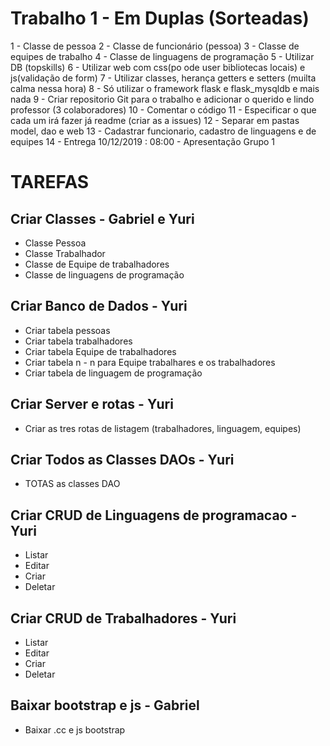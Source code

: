# Trabalho 1  - Em Duplas (Sorteadas)

1 - Classe de pessoa
2 - Classe de funcionário (pessoa)
3 - Classe de equipes de trabalho
4 - Classe de linguagens de programação
5 - Utilizar DB (topskills)
6 - Utilizar web  com css(po ode user bibliotecas locais) e js(validação de form)
7 - Utilizar classes, herança getters e setters (muilta calma nessa hora)
8 - Só utilizar o framework flask e flask_mysqldb e mais nada
9 - Criar repositorio Git para o trabalho e adicionar o querido e lindo professor (3 colaboradores)
10 - Comentar o código
11 - Especificar o que cada um irá fazer já readme (criar as a issues)
12 - Separar em pastas model, dao e web
13 - Cadastrar funcionario, cadastro de linguagens e de equipes
14 - Entrega 10/12/2019 : 08:00 - Apresentação Grupo 1


# TAREFAS

## Criar Classes - Gabriel e Yuri

- Classe Pessoa
- Classe Trabalhador
- Classe de Equipe de trabalhadores
- Classe de linguagens de programação

## Criar Banco de Dados - Yuri

- Criar tabela pessoas
- Criar tabela trabalhadores
- Criar tabela Equipe de trabalhadores
- Criar tabela n - n para Equipe trabalhares e os trabalhadores
- Criar tabela de linguagem de programação

## Criar Server e rotas - Yuri

- Criar as tres rotas de listagem (trabalhadores, linguagem, equipes)

## Criar Todos as Classes DAOs  - Yuri

- TOTAS as classes DAO

## Criar CRUD de Linguagens de programacao  - Yuri

- Listar
- Editar
- Criar
- Deletar


## Criar CRUD de Trabalhadores  - Yuri

- Listar
- Editar
- Criar
- Deletar

## Baixar bootstrap e js - Gabriel

- Baixar .cc e js bootstrap

